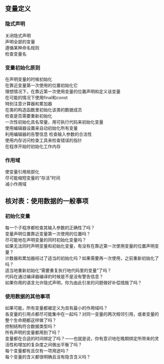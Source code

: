 ## 变量定义

### 隐式声明

关闭隐式声明  
声明全部的变量  
遵循某种命名规则  
检查变量名

### 变量初始化原则

在声明变量的时候初始化  
在靠近变量第一次使用的位置初始化它  
理想情况下，在靠近第一次使用变量的位置声明和定义该变量  
在可能的情况下使用final和const  
特别注意计算器和累加器  
在类的构造函数里初始化该类的数据成员  
检查是否需要重新初始化  
一次性初始化具名常量，用可执行代码来初始化变量  
使用编辑器设置来自动初始化所有变量  
利用编辑器的告警信息  检查输入参数的合法性  
使用内存访问检查工具来检查错误的指针  
在程序开始时初始化工作内存  

### 作用域

使变量引用局部化  
尽可能缩短变量的“存活”时间  
减小作用域   

## 核对表：使用数据的一般事项

### 初始化变量

每一个子程序都检查其输入参数的正确性了吗？  
变量声明位置靠近变量第一次使用的位置吗？  
尽可能地在声明变量的同时初始化变量吗？  
如果无法同时声明变量和初始化变量，有没有在靠近第一次使用变量的位置声明变量？  
计数器和累加器经过了适当的初始化吗？如果需要再一次使用，之前重新初始化了吗？  
适当地重新初始化“需要重复执行地代码里的变量”了吗？  
代码在通过编译器编译的时候是不是没有警告信息？  
如果你用的语言允许隐式声明，你为由此引发的问题做好补偿措施了吗？  

### 使用数据的其他事项

如果可能，所有变量都被定义为具有最小的作用域吗？  
各变量的引用点都尽可能集中在一起吗？对同一变量的两次相邻引用，或者变量的整个生命期都这样做了吗？  
控制结构符合数据类型吗？  
所有声明的变量都用到了吗？  
变量都在合适的时间绑定了吗？——也就是说，你有意识地在晚期绑定所带来的灵活性和增加的复杂度之间做出平衡了吗？  
每个变量都有且仅有一项用途吗？  
每个变量的含义都很明确且没有隐含含义吗？  
